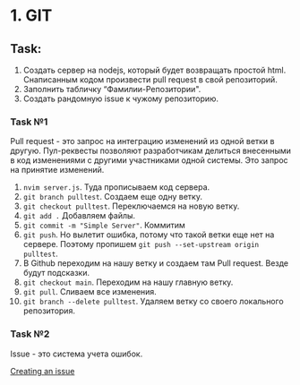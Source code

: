 # 1. GIT
## Task:
<ol>
  <li>
    Создать сервер на nodejs, который будет возвращать простой html. Снаписанным кодом произвести pull request в свой репозиторий.
  </li>
  <li>
    Заполнить табличку “Фамилии-Репозитории".
  </li>
  <li>
    Создать рандомную issue к чужому репозиторию.
  </li>
</ol>

### Task №1
<p>
        Pull request - это запрос на интеграцию изменений из одной ветки в другую. Пул-реквесты позволяют разработчикам делиться внесенными в код изменениями с другими участниками одной системы. Это запрос на принятие изменений.
</p>
<ol>
        <li>
            <code>nvim server.js</code>. Туда прописываем код сервера.
        </li>
        <li>
            <code>git branch pulltest</code>. Создаем еще одну ветку.
        </li>
        <li>
            <code>git checkout pulltest</code>. Переключаемся на новую ветку.
        </li>
        <li>
            <code>git add .</code> Добавляем файлы.
        </li>
        <li>
            <code>git commit -m "Simple Server"</code>. Коммитим
        </li>
        <li>
            <code>git push</code>. Но вылетит ошибка, потому что такой ветки еще нет на сервере. Поэтому пропишем <code>git push --set-upstream origin pulltest</code>.
        </li>
        <li>
            В Github переходим на нашу ветку и создаем там Pull request. Везде будут подсказки.
        </li>
        <li>
            <code>git checkout main</code>. Переходим на нашу главную ветку.
        </li>
        <li>
            <code>git pull</code>. Сливаем все изменения.
        </li>
        <li>
            <code>git branch --delete pulltest</code>. Удаляем ветку со своего локального репозитория.
        </li>
</ol>

### Task №2
<p>
  Issue - это система учета ошибок.
</p>

<p>
  <a href="https://docs.github.com/ru/issues/tracking-your-work-with-issues/creating-an-issue">Creating an issue</a>
</p>

